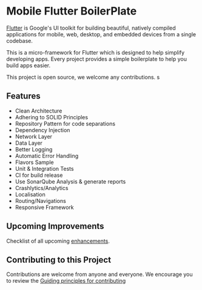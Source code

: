 # Mobile Flutter BoilerPlate

[Flutter](https://flutter.io/) is Google's UI toolkit for building beautiful, natively compiled applications for mobile, web, desktop, and embedded devices from a single codebase.

 This is a micro-framework for Flutter which is designed to help simplify developing apps. Every project provides a simple boilerplate to help you build apps easier.

This project is open source, we welcome any contributions. s

## Features

- Clean Architecture
- Adhering to SOLID Principles
- Repository Pattern for code separations
- Dependency Injection
- Network Layer
- Data Layer
- Better Logging
- Automatic Error Handling
- Flavors Sample
- Unit & Integration Tests
- CI for build release
- Use SonarQube Analysis & generate reports
- Crashlytics/Analytics
- Localisation
- Routing/Navigations
- Responsive Framework



## Upcoming Improvements

Checklist of all upcoming [enhancements](https://github.com/NeoSOFT-Technologies/mobile-flutter/issues?q=is%3Aissue+is%3Aopen+sort%3Aupdated-desc+label%3Aenhancement).



## Contributing to this Project

Contributions are welcome from anyone and everyone. We encourage you to review the [Guiding principles for contributing](CONTRIBUTING.md)